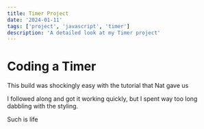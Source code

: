 ```yaml
---
title: Timer Project
date: '2024-01-11'
tags: ['project', 'javascript', 'timer']
description: 'A detailed look at my Timer project'
---
```


# Coding a Timer   

This build was shockingly easy with the tutorial that Nat gave us

I followed along and got it working quickly, but I spent way too long dabbling with the styling.

Such is life
